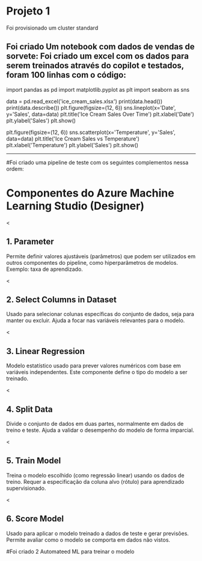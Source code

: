 # Projeto 1
Foi provisionado um cluster standard

Foi criado Um notebook com dados de vendas de sorvete:
Foi criado um excel com os dados para serem treinados através do copilot e testados, foram 100 linhas
com o código: 
---------------------------------------------
import pandas as pd
import matplotlib.pyplot as plt
import seaborn as sns

data = pd.read_excel('ice_cream_sales.xlsx')
print(data.head())
print(data.describe())
plt.figure(figsize=(12, 6))
sns.lineplot(x='Date', y='Sales', data=data)
plt.title('Ice Cream Sales Over Time')
plt.xlabel('Date')
plt.ylabel('Sales')
plt.show()

plt.figure(figsize=(12, 6))
sns.scatterplot(x='Temperature', y='Sales', data=data)
plt.title('Ice Cream Sales vs Temperature')
plt.xlabel('Temperature')
plt.ylabel('Sales')
plt.show()

--------------------------------------------
#Foi criado uma pipeline de teste com os seguintes complementos nessa ordem:
<h1>Componentes do Azure Machine Learning Studio (Designer)</h1>
<
    <div class="component">
        <h2>1. Parameter</h2>
        <p>Permite definir valores ajustáveis (parâmetros) que podem ser utilizados em outros componentes do pipeline, como hiperparâmetros de modelos. Exemplo: taxa de aprendizado.</p>
    </div>

   < <div class="component">
        <h2>2. Select Columns in Dataset</h2>
        <p>Usado para selecionar colunas específicas do conjunto de dados, seja para manter ou excluir. Ajuda a focar nas variáveis relevantes para o modelo.</p>
    </div>

 <   <div class="component">
        <h2>3. Linear Regression</h2>
        <p>Modelo estatístico usado para prever valores numéricos com base em variáveis independentes. Este componente define o tipo do modelo a ser treinado.</p>
    </div>

  <  <div class="component">
        <h2>4. Split Data</h2>
        <p>Divide o conjunto de dados em duas partes, normalmente em dados de treino e teste. Ajuda a validar o desempenho do modelo de forma imparcial.</p>
    </div>

 <   <div class="component">
        <h2>5. Train Model</h2>
        <p>Treina o modelo escolhido (como regressão linear) usando os dados de treino. Requer a especificação da coluna alvo (rótulo) para aprendizado supervisionado.</p>
    </div>

 <   <div class="component">
        <h2>6. Score Model</h2>
        <p>Usado para aplicar o modelo treinado a dados de teste e gerar previsões. Permite avaliar como o modelo se comporta em dados não vistos.</p>
    </div> 




#Foi criado 2 Automateed ML para treinar o modelo

